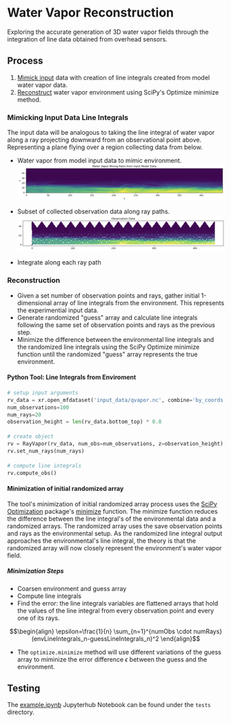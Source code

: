 # Water Vapor Reconstruction

Exploring the accurate generation of 3D water vapor fields through the
integration of line data obtained from overhead sensors.


## Process
1. [Mimick input](#mimicking-input-data-line-integrals) data with creation of
   line integrals created from model water vapor data.
2. [Reconstruct](#reconstruction) water vapor environment using SciPy's
   Optimize minimize method.

### Mimicking Input Data Line Integrals
The input data will be analogous to taking the line integral of water vapor
along a ray projecting downward from an observational point above.
Representing a plane flying over a region collecting data from below.

* Water vapor from model input data to mimic environment.
![Water Vapor Slice](docs/images/qvapor_env.png)

<!-- this Python method needs to be update to the new camera ray -->
<!-- * Subset of observation points and ray paths. -->
<!-- ![Ob Points and Rays](docs/images/obs_points_and_rays.png) -->

* Subset of collected observation data along ray paths.
![Ob Points and Rays](docs/images/obs_data.png)

* Integrate along each ray path

### Reconstruction
- Given a set number of observation points and rays, gather initial
  1-dimensional array of line integrals from the environment. This represents
  the experimential input data.
- Generate randomized "guess" array and calculate line integrals following the
  same set of observation points and rays as the previous step.
- Minimize the difference between the environmental line integrals and the
  randomized line integrals using the SciPy Optimize minimize function until
  the randomized "guess" array represents the true environment.

#### Python Tool: Line Integrals from Enviroment
```python
# setup input arguments
rv_data = xr.open_mfdataset('input_data/qvapor.nc', combine='by_coords')
num_observations=100
num_rays=20
observation_height = len(rv_data.bottom_top) * 0.8

# create object
rv = RayVapor(rv_data, num_obs=num_observations, z=observation_height)
rv.set_num_rays(num_rays)

# compute line integrals
rv.compute_obs()
```

#### Minimization of initial randomized array
The tool's minimization of initial randomized array process uses the [SciPy Optimization](https://docs.scipy.org/doc/scipy/reference/optimize.html)
package's [minimize](https://docs.scipy.org/doc/scipy/reference/generated/scipy.optimize.minimize.html)
function.
The minimize function reduces the difference between the line integral's of
the environmental data and a randomized arrays.
The randomized array uses the save observation points and rays as the
environmental setup.
As the randomized line integral output approaches the environmental's line
integral, the theory is that the randomized array will now closely represent
the environment's water vapor field.

##### Minimization Steps
* Coarsen environment and guess array
* Compute line integrals
* Find the error: the line integrals variables are flattened arrays that hold
the values of the line integral from every observation point and every one of its rays.
```math
\begin{align}
\epsilon=\frac{1}{n} \sum_{n=1}^{numObs \cdot numRays}(envLineIntegrals_n-guessLineIntegrals_n)^2
\end{align}
```

* The `optimize.minimize` method will use different variations of the guess
  array to miminize the error difference $\epsilon$ between the guess and the
  environment.

## Testing
The [example.ipynb](tests/example.ipynb) Jupyterhub Notebook can be found
under the `tests` directory.
